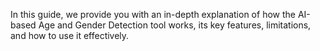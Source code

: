 
In this guide, we provide you with an in-depth explanation of how the AI-based Age and Gender Detection tool works, its key features, limitations, and how to use it effectively.